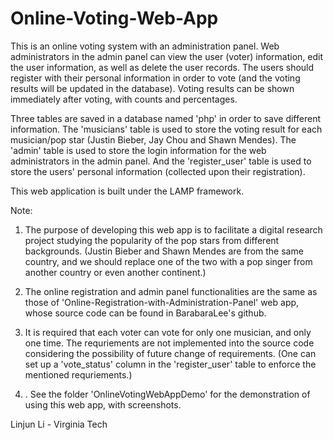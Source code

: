 # Online-Voting-Web-App

This is an online voting system with an administration panel. Web administrators in the admin panel can view the user (voter) information, edit the user information, as well as delete the user records.
The users should register with their personal information in order to vote (and the voting results will be updated in the database). Voting results can be shown immediately after voting, with counts and percentages. 

Three tables are saved in a database named 'php' in order to save different information. The 'musicians' table is used to store the voting result for each musician/pop star (Justin Bieber, Jay Chou and Shawn Mendes). The 'admin' table is used to store the login information for the web administrators in the admin panel. And the 'register_user' table is used to store the users' personal information (collected upon their registration).

This web application is built under the LAMP framework.

Note: 

1. The purpose of developing this web app is to facilitate a digital research project studying the popularity of the pop stars from different backgrounds. (Justin Bieber and Shawn Mendes are from the same country, and we should replace one of the two with a pop singer from another country or even another continent.)

2. The online registration and admin panel functionalities are the same as those of 'Online-Registration-with-Administration-Panel' web app, whose source code can be found in BarabaraLee's github.

3. It is required that each voter can vote for only one musician, and only one time. The requriements are not implemented into the source code considering the possibility of future change of requirements. (One can set up a 'vote_status' column in the 'register_user' table to enforce the mentioned requriements.)

4. . See the folder 'OnlineVotingWebAppDemo' for the demonstration of using this web app, with screenshots.


Linjun Li - Virginia Tech
